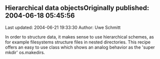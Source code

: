 ## Hierarchical data objectsOriginally published: 2004-06-18 05:45:56 
Last updated: 2004-06-21 19:33:30 
Author: Uwe Schmitt 
 
In order to structure data, it makes sense to use hierarchical schemes, as for example filesystems structure files in nested directories. This recipe offers an easy to use class which shows an analog behavior as the 'super mkdir' os.makedirs.
